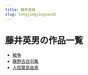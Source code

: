 ```yaml
---
title: 藤井英男
slug: tengjingyingnand5
---
```


# 藤井英男の作品一覧

- [戦争](zhanzhengfd)
- [藤野古白句集](tengyegubaijujie5)
- [人柱築島由来](renzhuzhudaoyoulai44)
